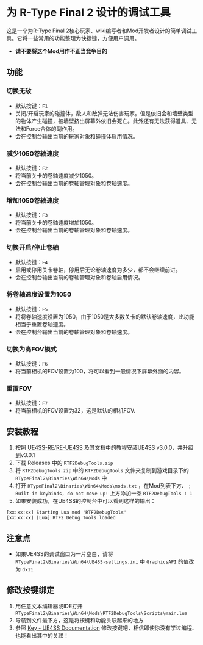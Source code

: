 # 为 R-Type Final 2 设计的调试工具
这是一个为R-Type Final 2核心玩家、wiki编写者和Mod开发者设计的简单调试工具。它将一些常用的功能整理为快捷键，方便用户调用。
- **请不要将这个Mod用作不正当竞争目的**

## 功能
### 切换无敌
- 默认按键：`F1`
- 关闭/开启玩家的碰撞体，敌人和敌弹无法伤害玩家。但是依旧会和墙壁类型的物体产生碰撞，被墙壁挤出屏幕外依旧会死亡。此外还有无法获得道具、无法和Force合体的副作用。
- 会在控制台输出当前的玩家对象和碰撞体启用情况。

### 减少1050卷轴速度
- 默认按键：`F2`
- 将当前关卡的卷轴速度减少1050。
- 会在控制台输出当前的卷轴管理对象和卷轴速度。

### 增加1050卷轴速度
- 默认按键：`F3`
- 将当前关卡的卷轴速度增加1050。
- 会在控制台输出当前的卷轴管理对象和卷轴速度。

### 切换开启/停止卷轴
- 默认按键：`F4`
- 启用或停用关卡卷轴，停用后无论卷轴速度为多少，都不会继续前进。
- 会在控制台输出当前的卷轴管理对象和卷轴启用情况。

### 将卷轴速度设置为1050
- 默认按键：`F5`
- 将将卷轴速度设置为1050，由于1050是大多数关卡的默认卷轴速度，此功能相当于重置卷轴速度。
- 会在控制台输出当前的卷轴管理对象和卷轴速度。

### 切换为高FOV模式
- 默认按键：`F6`
- 将当前相机的FOV设置为100，将可以看到一般情况下屏幕外面的内容。

### 重置FOV
- 默认按键：`F7`
- 将当前相机的FOV设置为32，这是默认的相机FOV.

## 安装教程
1. 按照 [UE4SS-RE/RE-UE4SS](https://github.com/UE4SS-RE/RE-UE4SS) 及其文档中的教程安装UE4SS v3.0.0，并升级到v3.0.1
2. 下载 Releases 中的 `RTF2DebugTools.zip`
3. 将 `RTF2DebugTools.zip` 中的 `RTF2DebugTools` 文件夹复制到游戏目录下的 `RTypeFinal2\Binaries\Win64\Mods` 中
4. 打开 `RTypeFinal2\Binaries\Win64\Mods\mods.txt` ，在Mod列表下方、 `; Built-in keybinds, do not move up!` 上方添加一条 `RTF2DebugTools : 1`
5. 如果安装成功，在UE4SS的控制台中可以看到这样的输出：
```
[xx:xx:xx] Starting Lua mod 'RTF2DebugTools'
[xx:xx:xx] [Lua] RTF2 Debug Tools loaded
```

## 注意点
- 如果UE4SS的调试窗口为一片空白，请将 `RTypeFinal2\Binaries\Win64\UE4SS-settings.ini` 中 `GraphicsAPI` 的值改为 `dx11`

## 修改按键绑定
1. 用任意文本编辑器或IDE打开 `RTypeFinal2\Binaries\Win64\Mods\RTF2DebugTools\Scripts\main.lua`
2. 导航到文件最下方，这是将按键和功能关联起来的地方
3. 参照 [Key - UE4SS Documentation](https://docs.ue4ss.com/dev/lua-api/table-definitions/key.html) 修改按键吧，相信即使你没有学过编程、也能看出其中的关联！